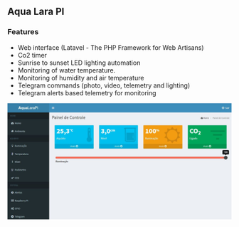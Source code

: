 ## Aqua Lara PI

### Features

- Web interface (Latavel - The PHP Framework for Web Artisans)
- Co2 timer
- Sunrise to sunset LED lighting automation
- Monitoring of water temperature.
- Monitoring of humidity and air temperature
- Telegram commands (photo, video, telemetry and lighting)
- Telegram alerts based telemetry for monitoring


![](aqualarapi.JPG)